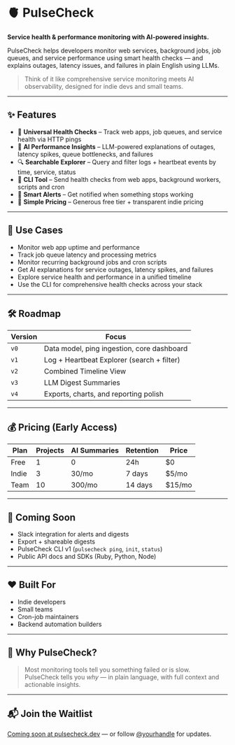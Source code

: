 # 🫀 PulseCheck

**Service health & performance monitoring with AI-powered insights.**

PulseCheck helps developers monitor web services, background jobs, job queues, and service performance using smart health checks — and explains outages, latency issues, and failures in plain English using LLMs.

> Think of it like comprehensive service monitoring meets AI observability, designed for indie devs and small teams.

---

## ✨ Features

- 🔁 **Universal Health Checks** – Track web apps, job queues, and service health via HTTP pings
- 🧠 **AI Performance Insights** – LLM-powered explanations of outages, latency spikes, queue bottlenecks, and failures
- 🔍 **Searchable Explorer** – Query and filter logs + heartbeat events by time, service, status
- 🧰 **CLI Tool** – Send health checks from web apps, background workers, scripts and cron
- 🔔 **Smart Alerts** – Get notified when something stops working
- 💸 **Simple Pricing** – Generous free tier + transparent indie pricing

---

## 🎯 Use Cases

- Monitor web app uptime and performance
- Track job queue latency and processing metrics
- Monitor recurring background jobs and cron scripts
- Get AI explanations for service outages, latency spikes, and failures
- Explore service health and performance in a unified timeline
- Use the CLI for comprehensive health checks across your stack

---

## 🛠️ Roadmap

| Version | Focus                                      |
|---------|---------------------------------------------|
| `v0`    | Data model, ping ingestion, core dashboard  |
| `v1`    | Log + Heartbeat Explorer (search + filter)  |
| `v2`    | Combined Timeline View                      |
| `v3`    | LLM Digest Summaries                        |
| `v4`    | Exports, charts, and reporting polish       |

---

## 💰 Pricing (Early Access)

| Plan   | Projects | AI Summaries | Retention | Price |
|--------|----------|--------------|-----------|-------|
| Free   | 1        | 0            | 24h       | $0    |
| Indie  | 3        | 30/mo        | 7 days    | $5/mo |
| Team   | 10       | 300/mo       | 14 days   | $15/mo |

---

## 🚀 Coming Soon

- Slack integration for alerts and digests
- Export + shareable digests
- PulseCheck CLI v1 (`pulsecheck ping`, `init`, `status`)
- Public API docs and SDKs (Ruby, Python, Node)

---

## ❤️ Built For

- Indie developers
- Small teams
- Cron-job maintainers
- Backend automation builders

---

## 🧠 Why PulseCheck?

> Most monitoring tools tell you something failed or is slow.  
> PulseCheck tells you *why* — in plain language, with full context and actionable insights.

---

## 📬 Join the Waitlist

[Coming soon at pulsecheck.dev](https://pulsecheck.dev) — or follow [@yourhandle](#) for updates.
